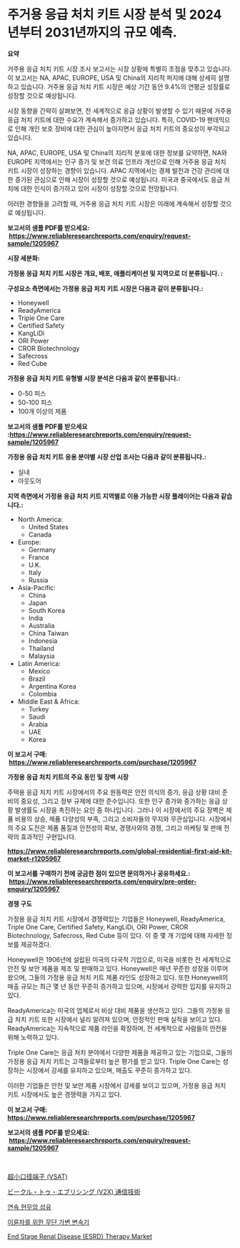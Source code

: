 <p><h1>주거용 응급 처치 키트 시장 분석 및 2024년부터 2031년까지의 규모 예측.</h1></p><p><strong>요약</strong></p>
<p><p>거주용 응급 처치 키트 시장 조사 보고서는 시장 상황에 특별히 초점을 맞추고 있습니다. 이 보고서는 NA, APAC, EUROPE, USA 및 China의 지리적 퍼지에 대해 상세히 설명하고 있습니다. 거주용 응급 처치 키트 시장은 예상 기간 동안 9.4%의 연평균 성장률로 성장할 것으로 예상됩니다.</p><p>시장 동향을 간략히 살펴보면, 전 세계적으로 응급 상황이 발생할 수 있기 때문에 거주용 응급 처치 키트에 대한 수요가 계속해서 증가하고 있습니다. 특히, COVID-19 팬데믹으로 인해 개인 보호 장비에 대한 관심이 높아지면서 응급 처치 키트의 중요성이 부각되고 있습니다.</p><p>NA, APAC, EUROPE, USA 및 China의 지리적 분포에 대한 정보를 요약하면, NA와 EUROPE 지역에서는 인구 증가 및 보건 의료 인프라 개선으로 인해 거주용 응급 처치 키트 시장이 성장하는 경향이 있습니다. APAC 지역에서는 경제 발전과 건강 관리에 대한 증가된 관심으로 인해 시장이 성장할 것으로 예상됩니다. 미국과 중국에서도 응급 처치에 대한 인식이 증가하고 있어 시장이 성장할 것으로 전망됩니다.</p><p>이러한 경향들을 고려할 때, 거주용 응급 처치 키트 시장은 미래에 계속해서 성장할 것으로 예상됩니다.</p></p>
<p><strong>보고서의 샘플 PDF를 받으세요: &nbsp;<a href="https://www.reliableresearchreports.com/enquiry/request-sample/1205967">https://www.reliableresearchreports.com/enquiry/request-sample/1205967</a></strong></p>
<p><strong>시장 세분화:</strong></p>
<p><strong> 가정용 응급 처치 키트 시장은 개요, 배포, 애플리케이션 및 지역으로 더 분류됩니다. :</strong></p>
<p><strong>구성요소 측면에서는 가정용 응급 처치 키트 시장은 다음과 같이 분류됩니다.:</strong></p>
<p><ul><li>Honeywell</li><li>ReadyAmerica</li><li>Triple One Care</li><li>Certified Safety</li><li>KangLiDi</li><li>ORI Power</li><li>CROR Biotechnology</li><li>Safecross</li><li>Red Cube</li></ul></p>
<p><strong> 가정용 응급 처치 키트 유형별 시장 분석은 다음과 같이 분류됩니다.:</strong></p>
<p><ul><li>0-50 피스</li><li>50-100 피스</li><li>100개 이상의 제품</li></ul></p>
<p><strong>보고서의 샘플 PDF를 받으세요 :<a href="https://www.reliableresearchreports.com/enquiry/request-sample/1205967">https://www.reliableresearchreports.com/enquiry/request-sample/1205967</a></strong></p>
<p><strong> 가정용 응급 처치 키트 응용 분야별 시장 산업 조사는 다음과 같이 분류됩니다.:</strong></p>
<p><ul><li>실내</li><li>아웃도어</li></ul></p>
<p><strong>지역 측면에서 가정용 응급 처치 키트 지역별로 이용 가능한 시장 플레이어는 다음과 같습니다.:</strong></p>
<p><ul>
    <li>
        North America:
        <ul>
            <li>United States</li>
            <li>Canada</li>
        </ul>
    </li>
    <li>
        Europe:
        <ul>
            <li>Germany</li>
            <li>France</li>
            <li>U.K.</li>
            <li>Italy</li>
            <li>Russia</li>
        </ul>
    </li>
    <li>
        Asia-Pacific:
        <ul>
            <li>China</li>
            <li>Japan</li>
            <li>South Korea</li>
            <li>India</li>
            <li>Australia</li>
            <li>China Taiwan</li>
            <li>Indonesia</li>
            <li>Thailand</li>
            <li>Malaysia</li>
        </ul>
    </li>
    <li>
        Latin America:
        <ul>
            <li>Mexico</li>
            <li>Brazil</li>
            <li>Argentina Korea</li>
            <li>Colombia</li>
        </ul>
    </li>
    <li>
        Middle East & Africa:
        <ul>
            <li>Turkey</li>
            <li>Saudi</li>
            <li>Arabia</li>
            <li>UAE</li>
            <li>Korea</li>
        </ul>
    </li>
    </ul></p>
<p><strong>이 보고서 구매: &nbsp;<a href="https://www.reliableresearchreports.com/purchase/1205967">https://www.reliableresearchreports.com/purchase/1205967</a></strong></p>
<p><strong>가정용 응급 처치 키트의 주요 동인 및 장벽 시장</strong></p>
<p><p>주택용 응급 처치 키트 시장에서의 주요 원동력은 안전 의식의 증가, 응급 상황 대비 준비의 중요성, 그리고 정부 규제에 대한 준수입니다. 또한 인구 증가와 증가하는 응급 상황 발생률도 시장을 촉진하는 요인 중 하나입니다. 그러나 이 시장에서의 주요 장벽은 제품 비용의 상승, 제품 다양성의 부족, 그리고 소비자들의 무지와 무관심입니다. 시장에서의 주요 도전은 제품 품질과 안전성의 확보, 경쟁사와의 경쟁, 그리고 마케팅 및 판매 전략의 효과적인 구현입니다.</p></p>
<p><strong><a href="https://www.reliableresearchreports.com/global-residential-first-aid-kit-market-r1205967">https://www.reliableresearchreports.com/global-residential-first-aid-kit-market-r1205967</a></strong></p>
<p><strong>이 보고서를 구매하기 전에 궁금한 점이 있으면 문의하거나 공유하세요.: &nbsp;<a href="https://www.reliableresearchreports.com/enquiry/pre-order-enquiry/1205967">https://www.reliableresearchreports.com/enquiry/pre-order-enquiry/1205967</a></strong></p>
<p><strong>경쟁 구도</strong></p>
<p><p>가정용 응급 처치 키트 시장에서 경쟁력있는 기업들은 Honeywell, ReadyAmerica, Triple One Care, Certified Safety, KangLiDi, ORI Power, CROR Biotechnology, Safecross, Red Cube 등이 있다. 이 중 몇 개 기업에 대해 자세한 정보를 제공하겠다.</p><p>Honeywell은 1906년에 설립된 미국의 다국적 기업으로, 미국을 비롯한 전 세계적으로 안전 및 보안 제품을 제조 및 판매하고 있다. Honeywell은 매년 꾸준한 성장을 이루어 왔으며, 그들의 가정용 응급 처치 키트 제품 라인도 성장하고 있다. 또한 Honeywell의 매출 규모는 최근 몇 년 동안 꾸준히 증가하고 있으며, 시장에서 강력한 입지를 유지하고 있다.</p><p>ReadyAmerica는 미국의 업체로서 비상 대비 제품을 생산하고 있다. 그들의 가정용 응급 처치 키트 또한 시장에서 널리 알려져 있으며, 안정적인 판매 실적을 보이고 있다. ReadyAmerica는 지속적으로 제품 라인을 확장하며, 전 세계적으로 사람들의 안전을 위해 노력하고 있다.</p><p>Triple One Care는 응급 처치 분야에서 다양한 제품을 제공하고 있는 기업으로, 그들의 가정용 응급 처치 키트는 고객들로부터 높은 평가를 받고 있다. Triple One Care는 성장하는 시장에서 강세를 유지하고 있으며, 매출도 꾸준히 증가하고 있다.</p><p>이러한 기업들은 안전 및 보안 제품 시장에서 강세를 보이고 있으며, 가정용 응급 처치 키트 시장에서도 높은 경쟁력을 가지고 있다.</p></p>
<p><strong>이 보고서 구매: &nbsp; <a href="https://www.reliableresearchreports.com/purchase/1205967">https://www.reliableresearchreports.com/purchase/1205967</a></strong></p>
<p><strong>보고서의 샘플 PDF를 받으세요: &nbsp;<a href="https://www.reliableresearchreports.com/enquiry/request-sample/1205967">https://www.reliableresearchreports.com/enquiry/request-sample/1205967</a></strong><strong></strong></p>
<p>&nbsp;</p>
<p><p><a href="https://github.com/avwofrml53535/Market-Research-Report-List-2/blob/main/150265094669.md">超小口径端子 (VSAT)</a></p><p><a href="https://github.com/JanickJohns/Market-Research-Report-List-1/blob/main/954232194668.md">ビークル・トゥ・エブリシング (V2X) 通信技術</a></p><p><a href="https://github.com/AlexanderElliott1993/Market-Research-Report-List-1/blob/main/121689886305.md">연속 현무암 섬유</a></p><p><a href="https://github.com/idcefvhkdut6/Market-Research-Report-List-2/blob/main/283137986306.md">이륜차를 위한 무단 가변 변속기</a></p><p><a href="https://github.com/moyahfrancoestellec51j635wcx/Market-Research-Report-List-2/blob/main/end-stage-renal-disease-esrd-therapy-market.md">End Stage Renal Disease (ESRD) Therapy Market</a></p></p>
